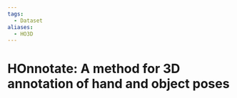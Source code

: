 ```yaml
---
tags:
  - Dataset
aliases:
  - HO3D
---
```

# HOnnotate: A method for 3D annotation of hand and object poses